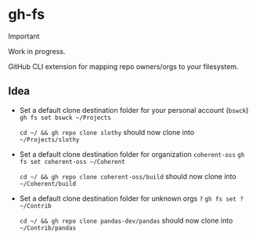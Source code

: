 # gh-fs

> [!Important]
> Work in progress.

GitHub CLI extension for mapping repo owners/orgs to your filesystem.

## Idea

* Set a default clone destination folder for your personal account (`bswck`)
  `gh fs set bswck ~/Projects`

  `cd ~/ && gh repo clone slothy` should now clone into `~/Projects/slothy`

* Set a default clone destination folder for organization `coherent-oss`
  `gh fs set coherent-oss ~/Coherent`

  `cd ~/ && gh repo clone coherent-oss/build` should now clone into `~/Coherent/build`

* Set a default clone destination folder for unknown orgs `?`
  `gh fs set ? ~/Contrib`

  `cd ~/ && gh repo clone pandas-dev/pandas` should now clone into `~/Contrib/pandas`

